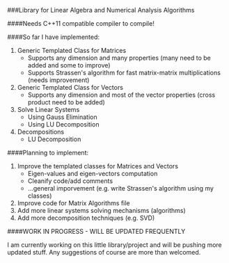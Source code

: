 ###Library for Linear Algebra and Numerical Analysis Algorithms

####Needs C++11 compatible compiler to compile!

####So far I have implemented:

1. Generic Templated Class for Matrices
    * Supports any dimension and many properties (many need to be added and some to improve)
    * Supports Strassen's algorithm for fast matrix-matrix multiplications (needs improvement)
2. Generic Templated Class for Vectors
    * Supports any dimension and most of the vector properties (cross product need to be added)
3. Solve Linear Systems
    * Using Gauss Elimination
    * Using LU Decomposition
4. Decompositions
    * LU Decomposition

####Planning to implement:

1. Improve the templated classes for Matrices and Vectors
    * Eigen-values and eigen-vectors computation
    * Cleanify code/add comments
    * ...general imporvement (e.g. write Strassen's algorithm using my classes)
2. Improve code for Matrix Algorithms file
3. Add more linear systems solving mechanisms (algorithms)
4. Add more decomposition techniques (e.g. SVD)


####WORK IN PROGRESS - WILL BE UPDATED FREQUENTLY

I am currently working on this little library/project and will be pushing more updated stuff. Any suggestions of course are more than welcomed.